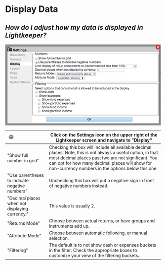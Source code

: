 # Display Data

## _How do I adjust how my data is displayed in Lightkeeper?_
![](settings_display-1.png)


| ![](icon_settings.png)|Click on the **Settings** icon on the upper right of the Lightkeeper screen and navigate to "Display"  |
|:----|----|
|"Show full number in grid"|Checking this box will include all available decimal places. Note, this is not always a useful option, in that most decimal places past two are not significant. You can opt for how many decimal places will show for non-currency numbers in the options below this one.|
|"Use parentheses to indicate negative numbers"|Unchecking this box will put a negative sign in front of negative numbers instead.|
|"Decimal places when not displaying currency:" |This value is usually 2.|
|"Returns Mode"|Choose between actual returns, or have groups and instruments add up.|
|"Attribute Mode"|Choose between automatic following, or manual selection.|
|"Filtering"|The default is to not show cash or expenses buckets in the filter. Check the appropriate boxes to customize your view of the filtering buckets..|



